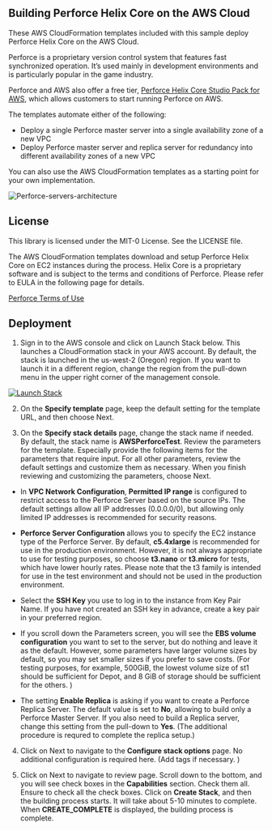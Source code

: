 ## Building Perforce Helix Core on the AWS Cloud

These AWS CloudFormation templates included with this sample deploy Perforce Helix Core on the AWS Cloud.

Perforce is a proprietary version control system that features fast synchronized operation. It’s used mainly in development environments and is particularly popular in the game industry.

Perforce and AWS also offer a free tier, [Perforce Helix Core Studio Pack for AWS](https://www.perforce.com/vcs/aws-studio-pack), which allows customers to start running Perforce on AWS. 

The templates automate either of the following:

* Deploy a single Perforce master server into a single availability zone of a new VPC
* Deploy Perforce master server and replica server for redundancy into different availability zones of a new VPC

You can also use the AWS CloudFormation templates as a starting point for your own implementation.

![Perforce-servers-architecture](/images/Perforce-servers-architecture.png)

## License

This library is licensed under the MIT-0 License. See the LICENSE file.

The AWS CloudFormation templates download and setup Perforce Helix Core on EC2 instances during the process.
Helix Core is a proprietary software and is subject to the terms and conditions of Perforce. Please refer to EULA in the following page for details.

[Perforce Terms of Use](https://www.perforce.com/terms-use)


## Deployment
1. Sign in to the AWS console and click on Launch Stack below. This launches a CloudFormation stack in your AWS account. By default, the stack is launched in the us-west-2 (Oregon) region. If you want to launch it in a different region, change the region from the pull-down menu in the upper right corner of the management console.

[![Launch Stack](/images/launchstack.png)](https://console.aws.amazon.com/cloudformation/home?region=us-west-2#/stacks/create/template?stackName=AWSPerforceTest&templateURL=https://raw.githubusercontent.com/rcowham/aws-perforce/master/templates/PerforceServerSetupTemplate.yaml)

2. On the **Specify template** page, keep the default setting for the template URL, and then choose Next.

3. On the **Specify stack details** page, change the stack name if needed. By default, the stack name is **AWSPerforceTest**. Review the parameters for the template. Especially provide the following items for the parameters that require input. For all other parameters, review the default settings and customize them as necessary. When you finish reviewing and customizing the parameters, choose Next.

* In **VPC Network Configuration**, **Permitted IP range** is configured to restrict access to the Perforce Server based on the source IPs. The default settings allow all IP addresses (0.0.0.0/0), but allowing only limited IP addresses is recommended for security reasons.

* **Perforce Server Configuration** allows you to specify the EC2 instance type of the Perforce Server. By default, **c5.4xlarge** is recommended for use in the production environment. However, it is not always appropriate to use for testing purposes, so choose **t3.nano** or **t3.micro** for tests, which have lower hourly rates. Please note that the t3 family is intended for use in the test environment and should not be used in the production environment.

* Select the **SSH Key** you use to log in to the instance from Key Pair Name. If you have not created an SSH key in advance, create a key pair in your preferred region.

* If you scroll down the Parameters screen, you will see the **EBS volume configuration** you want to set to the server, but do nothing and leave it as the default. However, some parameters have larger volume sizes by default, so you may set smaller sizes if you prefer to save costs. (For testing purposes, for example, 500GiB, the lowest volume size of st1 should be sufficient for Depot, and 8 GiB of storage should be sufficient for the others. )

* The setting **Enable Replica** is asking if you want to create a Perforce Replica Server. The default value is set to **No**, allowing to build only a Perforce Master Server. If you also need to build a Replica server, change this setting from the pull-down to **Yes**.
(The additional procedure is requred to complete the replica setup.)

4. Click on Next to navigate to the **Configure stack options** page. No additional configuration is required here. (Add tags if necessary. )

5. Click on Next to navigate to review page. Scroll down to the bottom, and you will see check boxes in the **Capabilities** section. Check them all. Ensure to check all the check boxes. Click on **Create Stack**, and then the building process starts. It will take about 5-10 minutes to complete. When **CREATE_COMPLETE** is displayed, the building process is complete.
